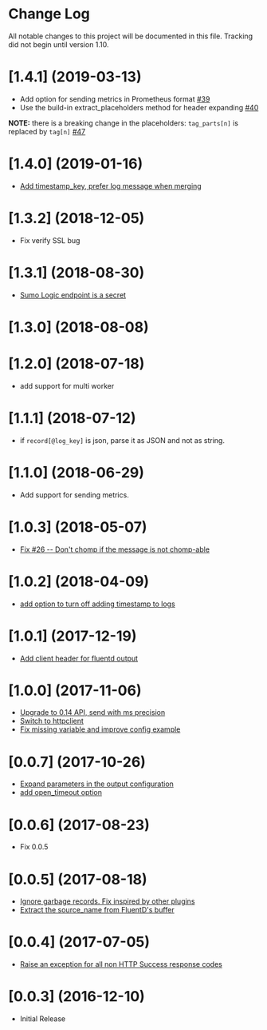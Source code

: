 # Change Log

All notable changes to this project will be documented in this file. Tracking did not begin until version 1.10.

<a name="1.4.0"></a>
# [1.4.1] (2019-03-13)

- Add option for sending metrics in Prometheus format [#39](https://github.com/SumoLogic/fluentd-output-sumologic/pull/39) 
- Use the build-in extract_placeholders method for header expanding [#40](https://github.com/SumoLogic/fluentd-output-sumologic/pull/40)

__NOTE:__ there is a breaking change in the placeholders: `tag_parts[n]` is replaced by `tag[n]` [#47](https://github.com/SumoLogic/fluentd-output-sumologic/issues/47)

<a name="1.4.0"></a>
# [1.4.0] (2019-01-16)

* [Add timestamp_key, prefer log message when merging](https://github.com/SumoLogic/fluentd-output-sumologic/pull/37)

<a name="1.3.2"></a>
# [1.3.2] (2018-12-05)

* Fix verify SSL bug

<a name="1.3.1"></a>
# [1.3.1] (2018-08-30)

* [Sumo Logic endpoint is a secret](https://github.com/SumoLogic/fluentd-output-sumologic/pull/32)

<a name="1.3.0"></a>
# [1.3.0] (2018-08-08)

<a name="1.2.0"></a>
# [1.2.0] (2018-07-18)

  * add support for multi worker

<a name="1.1.1"></a>
# [1.1.1] (2018-07-12)

  * if `record[@log_key]` is json, parse it as JSON and not as string.  

<a name="1.1.0"></a>
# [1.1.0] (2018-06-29)

  * Add support for sending metrics.

<a name="1.0.3"></a>
# [1.0.3] (2018-05-07)

  * [Fix #26 -- Don't chomp if the message is not chomp-able](https://github.com/SumoLogic/fluentd-output-sumologic/pull/29)

<a name="1.0.2"></a>
# [1.0.2] (2018-04-09)

  * [add option to turn off adding timestamp to logs](https://github.com/SumoLogic/fluentd-output-sumologic/pull/27)

<a name="1.0.1"></a>
# [1.0.1] (2017-12-19)

  * [Add client header for fluentd output](https://github.com/SumoLogic/fluentd-output-sumologic/pull/22)

<a name="1.0.0"></a>
# [1.0.0] (2017-11-06)

  * [Upgrade to 0.14 API, send with ms precision](https://github.com/SumoLogic/fluentd-output-sumologic/pull/12)
  * [Switch to httpclient](https://github.com/SumoLogic/fluentd-output-sumologic/pull/16)
  * [Fix missing variable and improve config example](https://github.com/SumoLogic/fluentd-output-sumologic/pull/17)

<a name="0.0.7"></a>
# [0.0.7] (2017-10-26)

  * [Expand parameters in the output configuration](https://github.com/SumoLogic/fluentd-output-sumologic/pull/14)
  * [add open_timeout option](https://github.com/SumoLogic/fluentd-output-sumologic/pull/15)

<a name="0.0.6"></a>
# [0.0.6] (2017-08-23)

  * Fix 0.0.5

<a name="0.0.5"></a>
# [0.0.5] (2017-08-18)

  * [Ignore garbage records. Fix inspired by other plugins](https://github.com/SumoLogic/fluentd-output-sumologic/pull/7)
  * [Extract the source_name from FluentD's buffer](https://github.com/SumoLogic/fluentd-output-sumologic/pull/8)

<a name="0.0.4"></a>
# [0.0.4] (2017-07-05)

  * [Raise an exception for all non HTTP Success response codes](https://github.com/SumoLogic/fluentd-output-sumologic/pull/5)

<a name="0.0.3"></a>
# [0.0.3] (2016-12-10)

  * Initial Release
